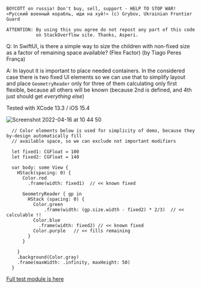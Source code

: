 ```
BOYCOTT on russia! Don't buy, sell, support - HELP TO STOP WAR!
«Русский военный корабль, иди на хуй!» (c) Grybov, Ukrainian Frontier Guard

ATTENTION: By using this you agree do not repost any part of this code
           on StackOverflow site. Thanks, Asperi.
```

Q: In SwiftUI, is there a simple way to size the children with non-fixed size as a factor of remaining space available? (Flex Factor) (by Tiago Peres França)

A: In layout it is important to place needed containers. In the considered case there is two fixed UI elements so we can use that
to simplify layout and place `GeometryReader` only for three of them calculating only first flexible, because all others will
be known (because 2nd is defined, and 4th just should get *everything else*)

Tested with XCode 13.3 / iOS 15.4

![Screenshot 2022-04-16 at 10 44 50](https://user-images.githubusercontent.com/62171579/163666687-0d017094-2960-4175-b3ae-aea65fdb497c.png)


```
  // Color elements below is used for simplicity of demo, because they by-design automatically fill
  // available space, so we can exclude not important modifiers
  
  let fixed1: CGFloat = 100
  let fixed2: CGFloat = 140

  var body: some View {
    HStack(spacing: 0) {
      Color.red
        .frame(width: fixed1)  // << known fixed

      GeometryReader { gp in
        HStack (spacing: 0) {
          Color.green
              .frame(width: (gp.size.width - fixed2) * 2/3)  // << calculable !!
          Color.blue
            .frame(width: fixed2) // << known fixed
          Color.purple   // << fills remaining
        }
      }

    }
    .background(Color.gray)
    .frame(maxWidth: .infinity, maxHeight: 50)
  }
```

[Full test module is here](https://github.com/Asperi-Demo/4SwiftUI/blob/master/PlayOn_iOS/PlayOn_iOS/Findings/TestMixedHorizontalLayout.swift)
